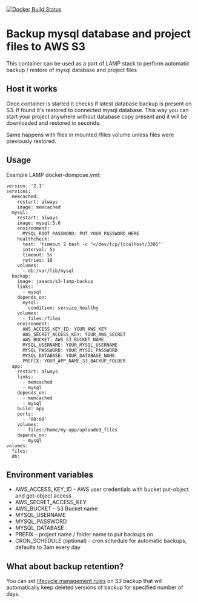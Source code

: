 [![Docker Build Status](https://img.shields.io/docker/build/jaaaco/s3-lamp-backup.svg)](https://hub.docker.com/r/jaaaco/s3-lamp-backup/)

# Backup mysql database and project files to AWS S3

This container can be used as a part of LAMP stack to perform automatic backup / restore of mysql database and project files

## Host it works

Once container is started it checks if latest database backup is present on S3. If found it's restored to connected mysql database.
This way you can start your project anywhere without database copy present and it will be downloaded and restored in seconds.

Same happens with files in mounted /files volume unless files were previously restored.

## Usage

Example LAMP docker-dompose.yml:
```
version: '2.1'
services:
  memcached:
    restart: always
    image: memcached
  mysql:
    restart: always
    image: mysql:5.6
    environment:
      MYSQL_ROOT_PASSWORD: PUT_YOUR_PASSWORD_HERE
    healthcheck:
      test: 'timeout 2 bash -c "</dev/tcp/localhost/3306"'
      interval: 5s
      timeout: 5s
      retries: 10
    volumes:
      - db:/var/lib/mysql
  backup:
    image: jaaaco/s3-lamp-backup
    links:
      - mysql
    depends_on:
      mysql:
        condition: service_healthy
    volumes:
      - files:/files
    environment:
      AWS_ACCESS_KEY_ID: YOUR_AWS_KEY
      AWS_SECRET_ACCESS_KEY: YOUR_AWS_SECRET
      AWS_BUCKET: AWS_S3_BUCKET_NAME
      MYSQL_USERNAME: YOUR_MYSQL_USERNAME
      MYSQL_PASSWORD: YOUR_MYSQL_PASSWORD
      MYSQL_DATABASE: YOUR_DATABASE_NAME
      PREFIX: YOUR_APP_NAME_S3_BACKUP_FOLDER
  app:
    restart: always
    links:
      - memcached
      - mysql
    depends_on:
      - memcached
      - mysql
    build: app
    ports:
      - '80:80'
    volumes:
      - files:/home/my-app/uploaded_files
    depends_on:
      - mysql
volumes:
  files:
  db:
```  

## Environment variables

* AWS_ACCESS_KEY_ID - AWS user credentials with bucket put-object and get-object access
* AWS_SECRET_ACCESS_KEY
* AWS_BUCKET - S3 Bucket name
* MYSQL_USERNAME
* MYSQL_PASSWORD
* MYSQL_DATABASE
* PREFIX - project name / folder name to put backups on
* CRON_SCHEDULE (optional) - cron schedule for automatic backups, defaults to 3am every day

## What about backup retention?

You can set [lifecycle management rules](http://docs.aws.amazon.com/AmazonS3/latest/dev/object-lifecycle-mgmt.html) on S3 backup that will automatically keep deleted versions of backup for specified number of days.
